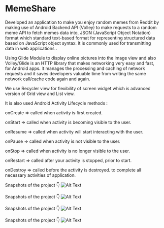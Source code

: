 # MemeShare
 Developed an application to make you enjoy random memes from Reddit by making use of Android Backend API (Volley) to make requests to a random meme API to fetch memes data into,
 JSON (JavaScript Object Notation) format which  standard text-based format for representing structured data based on JavaScript object syntax. It is commonly used for transmitting data in web applications .
 
Using Glide Module to display online pictures into the image view and also Volley/Glide is an HTTP library that makes networking very easy and fast, for Android apps. It manages the processing and caching of network requests and it saves developers valuable time from writing the same network call/cache code again and again. 

We use Recycler view for  flexibility of screen widget which is advanced version of Grid view and List view. 

It is also used Android Activity Lifecycle methods :

onCreate => called when activity is first created.

onStart		=> called when activity is becoming visible to the user.

onResume	 => called when activity will start interacting with the user.

onPause		=> called when activity is not visible to the user.

onStop	=> 	called when activity is no longer visible to the user.

onRestart	=> called after your activity is stopped, prior to start.

onDestroy	=> called before the activity is destroyed.
to complete all necessary activities of application.

Snapshots of the project 👇
![Alt Text](snap1.png?raw=true "Title")

Snapshots of the project 👇
![Alt Text](snap2.png?raw=true "Title")

Snapshots of the project 👇
![Alt Text](snap3.png?raw=true "Title")

Snapshots of the project 👇
![Alt Text](snap4.png?raw=true "Title")
